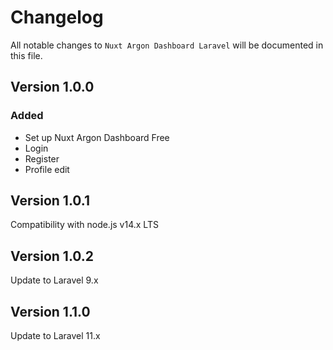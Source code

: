 # Changelog

All notable changes to `Nuxt Argon Dashboard Laravel`  will be documented in this file.

## Version 1.0.0

### Added
- Set up Nuxt Argon Dashboard Free
- Login
- Register
- Profile edit

## Version 1.0.1
Compatibility with node.js v14.x LTS

## Version 1.0.2
Update to Laravel 9.x

## Version 1.1.0
Update to Laravel 11.x
